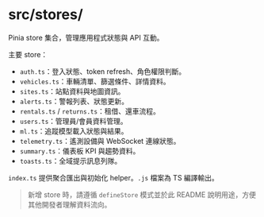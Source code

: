 # src/stores/

Pinia store 集合，管理應用程式狀態與 API 互動。

主要 store：
- `auth.ts`：登入狀態、token refresh、角色權限判斷。
- `vehicles.ts`：車輛清單、篩選條件、詳情資料。
- `sites.ts`：站點資料與地圖資訊。
- `alerts.ts`：警報列表、狀態更新。
- `rentals.ts` / `returns.ts`：租借、還車流程。
- `users.ts`：管理員/會員資料管理。
- `ml.ts`：追蹤模型載入狀態與結果。
- `telemetry.ts`：遙測設備與 WebSocket 連線狀態。
- `summary.ts`：儀表板 KPI 與趨勢資料。
- `toasts.ts`：全域提示訊息列隊。

`index.ts` 提供聚合匯出與初始化 helper。`.js` 檔案為 TS 編譯輸出。

> 新增 store 時，請遵循 `defineStore` 模式並於此 README 說明用途，方便其他開發者理解資料流向。
